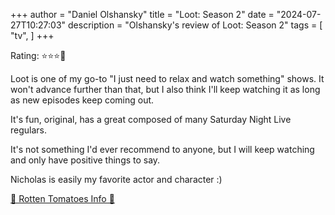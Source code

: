 +++
author = "Daniel Olshansky"
title = "Loot: Season 2"
date = "2024-07-27T10:27:03"
description = "Olshansky's review of Loot: Season 2"
tags = [
    "tv",
]
+++

Rating: ⭐⭐⭐🌟

Loot is one of my go-to "I just need to relax and watch something" shows. It won't advance further than that, but I also think I'll keep watching it as long as new episodes keep coming out.

It's fun, original, has a great composed of many Saturday Night Live regulars.

It's not something I'd ever recommend to anyone, but I will keep watching and only have positive things to say.

Nicholas is easily my favorite actor and character :)

[🍅 Rotten Tomatoes Info 🍅](https://www.rottentomatoes.com/tv/loot/s02)
